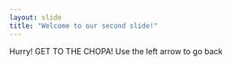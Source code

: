```yaml
---
layout: slide
title: "Welcome to our second slide!"
---
```

Hurry! GET TO THE CHOPA!
Use the left arrow to go back

